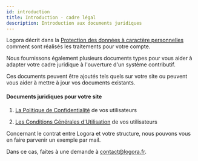 ```yaml
---
id: introduction
title: Introduction - cadre légal
description: Introduction aux documents juridiques
---
```


Logora décrit dans la [Protection des données à caractère personnelles](rgpd.md) comment sont réalisés les traitements pour votre compte. 

Nous fournissons également plusieurs documents types pour vous aider à adapter votre cadre juridique à l'ouverture d'un système contributif. 

Ces documents peuvent être ajoutés tels quels sur votre site ou peuvent vous aider à mettre à jour vos documents existants. 

#### Documents juridiques pour votre site

1) [La Politique de Confidentialité](confidentiality.md) de vos utilisateurs
   
2) [Les Conditions Générales d'Utilisation](terms.md) de vos utilisateurs
   
Concernant le contrat entre Logora et votre structure, nous pouvons vous en faire parvenir un exemple par mail. 

Dans ce cas, faites à une demande à contact@logora.fr. 
